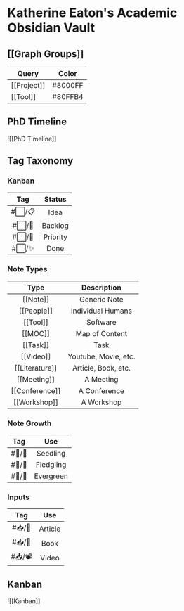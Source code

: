 # Katherine Eaton's Academic Obsidian Vault

## [[Graph Groups]]

| Query       | Color   |
| ----------- | ------- |
| [[Project]] | #8000FF |
| [[Tool]]    | #80FFB4 |


## PhD Timeline

![[PhD Timeline]]

## Tag Taxonomy

### Kanban 

| Tag    | Status      |
|:------:|:--------:|
| #⬜/📋 | Idea     |
| #⬜/🚂 | Backlog  |
| #⬜/🧨 | Priority |
| #⬜/✨ | Done     |

### Note Types

|      Type      |     Description     |
|:--------------:|:-------------------:|
|    [[Note]]    |    Generic Note     |
|   [[People]]   |  Individual Humans  |
|    [[Tool]]    |      Software       |
|    [[MOC]]     |   Map of Content    |
|    [[Task]]    |        Task         |
|   [[Video]]    | Youtube, Movie, etc.                    |
| [[Literature]] | Article, Book, etc. |
|  [[Meeting]]   |      A Meeting      |
| [[Conference]] |    A Conference     |
|  [[Workshop]]  |     A Workshop      |

### Note Growth

|  Tag   |    Use    |
|:------:|:---------:|
| #📝/🌱 | Seedling  | 
| #📝/🌿 | Fledgling |
| #📝/🌲 | Evergreen |

### Inputs

|  Tag   |   Use   |
|:------:|:-------:|
| #📥/📰 | Article |
| #📥/📗 |  Book   |
| #📥/📽  |  Video  | 

## Kanban

![[Kanban]]